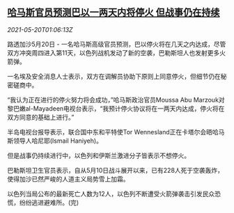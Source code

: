 <!--1621474264000-->
[哈马斯官员预测巴以一两天内将停火 但战事仍在持续](https://cn.reuters.com/article/hamas-expects-ceasefire-0520-thur-idCNKCS2D102E)
------

<div><i>2021-05-20T01:06:13Z</i></div><p>路透加沙5月20日 - 一名哈马斯高级官员预测，巴以停火将在几天之内达成，尽管双方冲突周四进入第11天，以色列战机发动了新的空袭，巴勒斯坦人也发射更多火箭弹。</p><p>一名埃及安全消息人士表示，双方在调解员协助下原则上同意停火，但细节仍在秘密磋商中。</p><p>“我认为正在进行的停火努力将会成功，”哈马斯政治官员Moussa Abu Marzouk对黎巴嫩al-Mayadeen电视台表示，“我预计停火协议将在一两天内达成，停火将在双方同意的基础上进行。”</p><p>半岛电视台报导表示，联合国中东和平特使Tor Wennesland正在卡塔尔会晤哈马斯领导人哈尼耶(Ismail Haniyeh)。</p><p>但是战事仍持续进行中，以色列和伊斯兰激进分子皆表示不想停火。</p><p>巴勒斯坦卫生官员表示，自从5月10日战斗展开以来，已有228人死于空袭轰炸，使得加沙已然严峻的人道主义局势雪上加霜。</p><p>以色列当局公布的最新死亡人数为12人，以色列不断遭受火箭弹袭击引发民众恐慌，纷纷逃进避难所。(完)</p>
